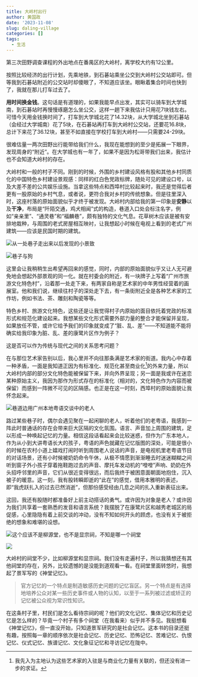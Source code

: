 ```yaml
---
title: 大岭村出行
author: 黄国政
date: '2023-11-08'
slug: daling-village
categories: []
tags:
  - 生活
---
```


<!--more-->

第三次田野调查课程的外出地点在番禺区的大岭村，离学校大约有12公里。

按照比较经济的出行计划，先乘地铁，到石碁站乘坐公交到大岭村公交站即可。但等我到石碁站附近的公交站时却傻眼了，不知道应该坐。眼瞅着集合时间也快到了，我就在那儿打车过去了。

**用时间换金钱**。这句话是有道理的，如果我能早点出发，其实可以骑车到大学城南，到石碁站时再慢慢琢磨怎么坐公交，这样一趟下来我估计只用花7块钱左右。可惜今天用金钱换时间了，打车到大学城北花了14.32块，从大学城北坐到石碁站（会经过大学城南）花了5块，在石碁站再打车到大岭村公交站，还要花16.8块，总计下来花了36.12块，甚至不如直接在学校打车到大岭村——只需要24-29块。

很难估量一两次田野出行能带给我们什么，我现在能想到的至少是拓展一下眼界，发现周身的“附近”。在大学城也有一年了，如果不是因为松哥带我们出来，我估计也不会知道大岭村的存在。

大岭村和一般的村子不同。刚到的时候，外围的乡村建设风格有股和其他乡村同质化的中国特色乡村建设景观感：同样的红白色党政标牌，随处可见的建设口号，以及大差不差的公共娱乐设施。当拿这些特点和西埠村比较起来时，我还是觉得后者更有一股原始的乡村气息，或者说，更符合我对乡村的传统想象。但是往里深入时，这座村落的原始面貌似乎才终于被发现。大岭村内部给我的第一印象是**安静**以及**干净**，布局是“阡陌交通，鸡犬相闻”式的构造，巷道入口处会标注名字，例如“亲亲里”、“通灵巷”和“福麟巷”，颇有独特的文化气息。花草树木应该是被有安排地栽种，与周围的老式房屋相互映衬，让我想起小时候在电视上看到的老式广州建筑——应该是民国时期的建筑。

![从一处巷子走出来以后发现的小景致](/images/posts/2023/11/11-08-plant.jpg)

![巷子与狗](/images/posts/2023/11/11-08-alley.jpg)

这里会让我稍稍生出希望再回来的感觉，同时，内部的原始面貌似乎又让人无可避免地会想起外部景观的同一化。就在村委会的附近，有一块牌子上写着“广州市旅游文化特色村”，沿着那一处走下来，有两家自称是艺术家的中年男性经营着的画展室。他和我们说，继续往村子的深处走下去，有一条街附近全是各种艺术家的工作坊，例如书法、茶、雕刻和陶瓷等等。

特色乡村、旅游文化特色，这些还是让我觉得村子内原始的面目依托着党政的标准形式和规范化建设起来。我想某些文化形式需要外部力量的整合才能保留并呈现，如果放任不管，或许它给予我们的印象就变成了“脏、乱、差”——不知道能不能将确实给我印象为脏、乱、差的康鹭片区作为例子？

这是否可以作为传统与现代之间的关系思考问题？

在与那位艺术家告别以后，我心里并不向往那条满是艺术家的街道。我内心中存着一种矛盾，一面是我知道正因为有标准化、规范化甚至商业化[^commercial]的外来力量，所以大岭村内部的部分文化特色能被保留下来，并向外界呈现；另一面是我或许在迷恋某种原始主义，我因为那作为形式存在的标准化（相对的，文化特色作为内容而被保留）而感到一阵微不可见的区隔感。也正是在这一时刻，西埠村的原始面貌让我怀念起来。

[^commercial]: 我先入为主地认为这些艺术家的入驻是与商业化力量有关联的，但还没有进一步的求证。

![巷道边用广州本地粤语交谈中的老人](/images/posts/2023/11/11-08-alley-talk.jpg)

路过某些巷子时，偶尔会遇见聚在一起闲聊的老人，听着他们的老粤语，我感到一阵此时普通话的存在会带来巨大区隔的文化氛围。语言、声音加上周围的建筑，足以形成一种唤起记忆的力量。相信这段话看起来会比较迷惑，但作为广东本地人，作为从小到大讲粤语长大的孩子，粤语的声色就藏在记忆版图的深处，可能是很小的时候在农村小道上嬉戏打闹时听到周围老人说话的声音，是电视机里老粤语节目的对话场景，还有小时候被奶奶命令午休，从极不情愿到渐渐睡去时迷迷糊糊之间听到窗子外小孩子穿着拖鞋跑过去的声音、摩托车发动机的“噔噔”声响、奶奶在外头招呼邻里的声音，它们从很近变得很远，而后我终于被困意面朝面地抱住，沉入被子的暖意。这一刻，我有股转瞬即逝的“此在”的感觉，借用本雅明的表述，即“我虎跃扎入的过去已然消逝”，但那份感受经由几息之间的扎入重新表征出来。

这回，我还有股随时都准备好上前主动搭话的勇气。或许因为对象是老人？或许因为我们共享着一套熟悉的发音和语言系统？我摆脱了在康鹭片区和越秀老城区的局促感，心里隐隐有着上前交谈的冲动，没有不知如何开头的顾虑，也没有关于被拒绝的想象和难堪的设想。

![这个应该不是柳源堂，也不是显宗祠，不知是哪一个祠堂](/images/posts/2023/11/11-08-the-temple.jpg)

![](/images/posts/2023/11/11-08-the-temple-side.jpg)

大岭村的祠堂不少，比如柳源堂和显宗祠。我们没有走遍村子，所以我猜想还有其他祠堂的存在，另外，比较遗憾的是没能到道观看一看。在祠堂里面转悠时，我想起了景军写的《神堂记忆》。

> 官方记忆的一个特点是制造敏感历史问题的记忆盲区。另一个特点是有选择地培养公众对某一些历史事件或人物的认知，以至于一系列被过滤或矫正的记忆被公众视为常识性知识。

在这条村子里，村民们是怎么看待宗祠的呢？他们的文化记忆、集体记忆和历史记忆是怎么样的？毕竟一个村子有多个祠堂（在我看来）似乎并不多见。我挺想看《神堂记忆》，但一直没开始，只知道景军研究的是社会记忆。这本书的目录还挺有趣，按照每一章的顺序依次是社会记忆、历史记忆、恐怖记忆、苦难记忆、仇恨记忆、仪式记忆、族谱记忆、文化象征记忆和寻访记忆在陇中。